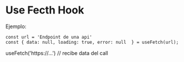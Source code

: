 # Use Fecth Hook

Ejemplo:

```
const url = 'Endpoint de una api'
const { data: null, loading: true, error: null  } = useFetch(url);
```

useFetch('https://...') // recibe data del call
